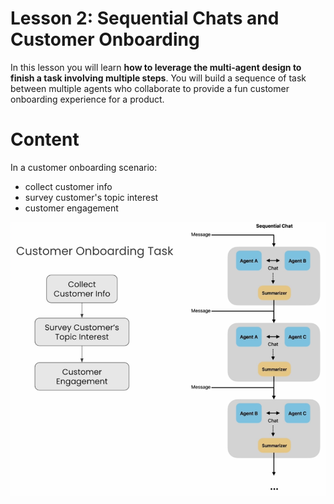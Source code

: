 # Lesson 2: Sequential Chats and Customer Onboarding

In this lesson you will learn **how to leverage the multi-agent design to finish a task involving multiple steps**. You will build a sequence of task between multiple agents who collaborate to provide a fun customer onboarding experience for a product.

# Content
In a customer onboarding scenario:
- collect customer info
- survey customer's topic interest
- customer engagement

<img src="../img/customer_onboarding_task.png" alt="image" width="600"> 
